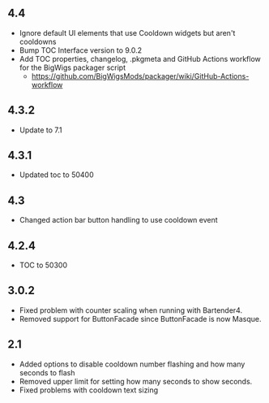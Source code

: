 ## 4.4
- Ignore default UI elements that use Cooldown widgets but aren't cooldowns
- Bump TOC Interface version to 9.0.2
- Add TOC properties, changelog, .pkgmeta and GitHub Actions workflow for the BigWigs packager script
    - https://github.com/BigWigsMods/packager/wiki/GitHub-Actions-workflow

## 4.3.2
- Update to 7.1

## 4.3.1
- Updated toc to 50400

## 4.3
- Changed action bar button handling to use cooldown event

## 4.2.4
- TOC to 50300

## 3.0.2
- Fixed problem with counter scaling when running with Bartender4.
- Removed support for ButtonFacade since ButtonFacade is now Masque.

## 2.1
- Added options to disable cooldown number flashing and how many seconds to flash
- Removed upper limit for setting how many seconds to show seconds.
- Fixed problems with cooldown text sizing